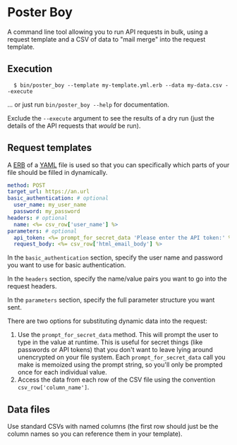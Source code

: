 # Poster Boy

A command line tool allowing you to run API requests in bulk, using a request template and a CSV
of data to "mail merge" into the request template.

## Execution

```
  $ bin/poster_boy --template my-template.yml.erb --data my-data.csv --execute
```

... or just run `bin/poster_boy --help` for documentation.

Exclude the `--execute` argument to see the results of a dry run (just the details of the API
requests that *would* be run).

## Request templates

A [ERB](http://www.stuartellis.name/articles/erb/) of a [YAML](http://www.yaml.org/start.html) file
is used so that you can specifically which parts of your file should be filled in dynamically.

```yaml
method: POST
target_url: https://an.url
basic_authentication: # optional
  user_name: my_user_name
  password: my_password
headers: # optional
  name: <%= csv_row['user_name'] %>
parameters: # optional
  api_token: <%= prompt_for_secret_data 'Please enter the API token:' %>
  request_body: <%= csv_row['html_email_body'] %>
```

In the `basic_authentication` section, specify the user name and password you want to use for
basic authentication.

In the `headers` section, specify the name/value pairs you want to go into the request headers.

In the `parameters` section, specify the full parameter structure you want sent.

There are two options for substituting dynamic data into the request:

1. Use the `prompt_for_secret_data` method. This will prompt the user to type in the value at
   runtime. This is useful for secret things (like passwords or API tokens) that you don't want to
   leave lying around unencrypted on your file system. Each `prompt_for_secret_data` call you make
   is memoized using the prompt string, so you'll only be prompted once for each individual value.
2. Access the data from each row of the CSV file using the convention `csv_row['column_name']`.

## Data files

Use standard CSVs with named columns (the first row should just be the column names so you can
reference them in your template).
